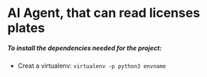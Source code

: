 # AI Agent, that can read licenses plates 
##### To install the dependencies needed for the project:
* Creat a virtualenv:
 `virtualenv -p python3 envname` 
